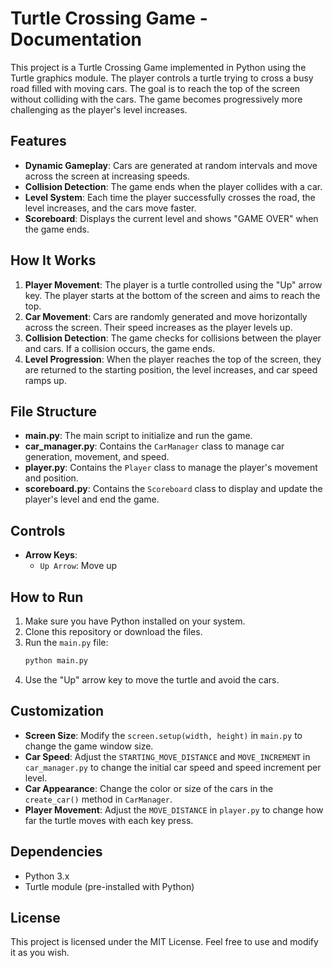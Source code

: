 # Turtle Crossing Game - Documentation

This project is a Turtle Crossing Game implemented in Python using the Turtle graphics module. The player controls a turtle trying to cross a busy road filled with moving cars. The goal is to reach the top of the screen without colliding with the cars. The game becomes progressively more challenging as the player's level increases.

## Features

- **Dynamic Gameplay**: Cars are generated at random intervals and move across the screen at increasing speeds.
- **Collision Detection**: The game ends when the player collides with a car.
- **Level System**: Each time the player successfully crosses the road, the level increases, and the cars move faster.
- **Scoreboard**: Displays the current level and shows "GAME OVER" when the game ends.

## How It Works

1. **Player Movement**: The player is a turtle controlled using the "Up" arrow key. The player starts at the bottom of the screen and aims to reach the top.
2. **Car Movement**: Cars are randomly generated and move horizontally across the screen. Their speed increases as the player levels up.
3. **Collision Detection**: The game checks for collisions between the player and cars. If a collision occurs, the game ends.
4. **Level Progression**: When the player reaches the top of the screen, they are returned to the starting position, the level increases, and car speed ramps up.

## File Structure

- **main.py**: The main script to initialize and run the game.
- **car_manager.py**: Contains the `CarManager` class to manage car generation, movement, and speed.
- **player.py**: Contains the `Player` class to manage the player's movement and position.
- **scoreboard.py**: Contains the `Scoreboard` class to display and update the player's level and end the game.

## Controls

- **Arrow Keys**:
  - `Up Arrow`: Move up

## How to Run

1. Make sure you have Python installed on your system.
2. Clone this repository or download the files.
3. Run the `main.py` file:
   ```bash
   python main.py
   ```
4. Use the "Up" arrow key to move the turtle and avoid the cars.

## Customization

- **Screen Size**: Modify the `screen.setup(width, height)` in `main.py` to change the game window size.
- **Car Speed**: Adjust the `STARTING_MOVE_DISTANCE` and `MOVE_INCREMENT` in `car_manager.py` to change the initial car speed and speed increment per level.
- **Car Appearance**: Change the color or size of the cars in the `create_car()` method in `CarManager`.
- **Player Movement**: Adjust the `MOVE_DISTANCE` in `player.py` to change how far the turtle moves with each key press.

## Dependencies

- Python 3.x
- Turtle module (pre-installed with Python)

## License

This project is licensed under the MIT License. Feel free to use and modify it as you wish.

